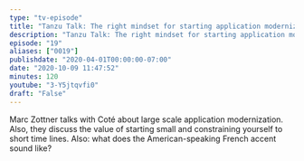```yaml
---
type: "tv-episode"
title: "Tanzu Talk: The right mindset for starting application modernization"
description: "Tanzu Talk: The right mindset for starting application modernization"
episode: "19"
aliases: ["0019"]
publishdate: "2020-04-01T00:00:00-07:00"
date: "2020-10-09 11:47:52"
minutes: 120
youtube: "3-Y5jtqvfi0"
draft: "False"
---
```


Marc Zottner talks with Coté about large scale application modernization. Also, they discuss the value of starting small and constraining yourself to short time lines. Also: what does the American-speaking French accent sound like?